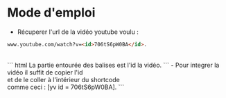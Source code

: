 # Mode d'emploi
- Récuperer l'url de la vidéo youtube voulu :<br/>
``` html
www.youtube.com/watch?v=<id>706tS6pW0BA</id>.
```
<br/>
``` html
La partie entourée des balises <id> est l'id la vidéo.
```
- Pour integrer la vidéo il suffit de copier l'id<br/>
et de le coller à l'intérieur du shortcode<br/>
comme ceci : [yv id = 706tS6pW0BA].
```
